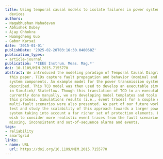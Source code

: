 ```yaml
---
title: Using temporal causal models to isolate failures in power system protection
  devices
authors:
- Nagabhushan Mahadevan
- Abhishek Dubey
- Ajay Chhokra
- Huangcheng Guo
- Gabor Karsai
date: '2015-01-01'
publishDate: '2025-02-20T03:16:30.048068Z'
publication_types:
- article-journal
publication: '*IEEE Instrum. Meas. Mag.*'
doi: 10.1109/MIM.2015.7155770
abstract: We introduced the modeling paradigm of Temporal Causal Diagrams (TCD) in
  this paper. TCDs capture fault propagation and behavior (nominal and faulty) of
  system components. An example model for the power transmission systems was also
  described. This TCD model was then used to develop an executable simulation model
  in Simulink/ Stateflow. Though this translation of TCD to an executable model is
  currently done manually, we are developing model templates and tools to automate
  this process. Simulations results (i.e., event traces) for a couple of single and
  multi-fault scenarios were also presented. As part of our future work, we wish to
  test and study the scalability of this approach towards a larger power transmission
  system taking into account a far richer set of protection elements. Further, we
  wish to consider more realistic event traces from the fault scenarios including
  missing, inconsistent and out-of-sequence alarms and events.
tags:
- reliability
- smartgrid
links:
- name: URL
  url: https://doi.org/10.1109/MIM.2015.7155770
---
```

